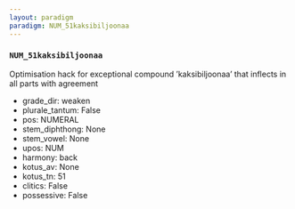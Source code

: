 ```yaml
---
layout: paradigm
paradigm: NUM_51kaksibiljoonaa
---
```

### ` NUM_51kaksibiljoonaa `

Optimisation hack for exceptional compound ’kaksibiljoonaa’ that inflects in all parts with agreement
* grade_dir: weaken
* plurale_tantum: False
* pos: NUMERAL
* stem_diphthong: None
* stem_vowel: None
* upos: NUM
* harmony: back
* kotus_av: None
* kotus_tn: 51
* clitics: False
* possessive: False
